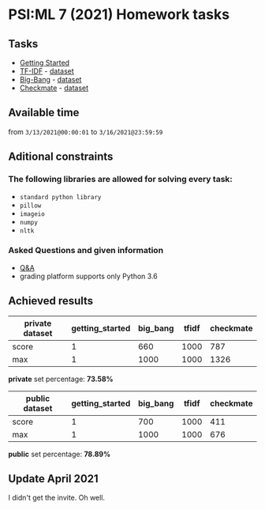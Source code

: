 # PSI:ML 7 (2021) Homework tasks

## Tasks

- [Getting Started](psiml%20data/statements/gettingstarted.md)
- [TF-IDF](psiml%20data/statements/tfidf.md) - [dataset](psiml%20data/full%20datasets/tfidf)
- [Big-Bang](psiml%20data/statements/bigbang.md) - [dataset](psiml%20data/full%20datasets/big_bang)
- [Checkmate](psiml%20data/statements/checkmate.md) - [dataset](psiml%20data/full%20datasets/checkmate)

## Available time

from ```3/13/2021@00:00:01``` to ```3/16/2021@23:59:59```

## Aditional constraints

### The following libraries are allowed for solving every task:

- `standard python library`
- `pillow`
- `imageio`
- `numpy`
- `nltk`

### Asked Questions and given information

- [Q&A](PetljaAnnouncementsQ&A.pdf)
- grading platform supports only Python 3.6

## Achieved results



| private dataset | getting_started | big_bang | tfidf | checkmate |
|-----------------|-----------------|----------|-------|-----------|
| score           | 1               | 660      | 1000  | 787       |
| max             | 1               | 1000     | 1000  | 1326      |

**private** set percentage:  **73.58%** 



| public dataset  | getting_started | big_bang | tfidf | checkmate |
|-----------------|-----------------|----------|-------|-----------|
| score           | 1               | 700      | 1000  | 411       |
| max             | 1               | 1000     | 1000  | 676       |

**public** set percentage:  **78.89%** 

## Update April 2021

I didn't get the invite. Oh well.
